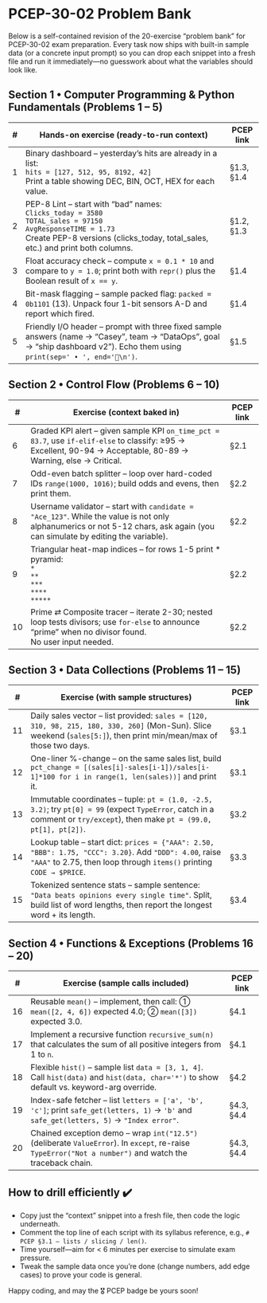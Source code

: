 # PCEP-30-02 Problem Bank

Below is a self-contained revision of the 20-exercise “problem bank” for PCEP-30-02 exam preparation. Every task now ships with built-in sample data (or a concrete input prompt) so you can drop each snippet into a fresh file and run it immediately—no guesswork about what the variables should look like.

## Section 1 • Computer Programming & Python Fundamentals (Problems 1 – 5)

| # | Hands-on exercise (ready-to-run context)                                                                                                                               | PCEP link   |
|---|------------------------------------------------------------------------------------------------------------------------------------------------------------------------|-------------|
| 1 | Binary dashboard – yesterday’s hits are already in a list:<br> `hits = [127, 512, 95, 8192, 42]`<br> Print a table showing DEC, BIN, OCT, HEX for each value.         | §1.3, §1.4  |
| 2 | PEP-8 Lint – start with “bad” names:<br> `Clicks_today = 3580`<br> `TOTAL_sales = 97150`<br> `AvgResponseTIME = 1.73`<br> Create PEP-8 versions (clicks_today, total_sales, etc.) and print both columns. | §1.2, §1.3  |
| 3 | Float accuracy check – compute `x = 0.1 * 10` and compare to `y = 1.0`; print both with `repr()` plus the Boolean result of `x == y`.                               | §1.4        |
| 4 | Bit-mask flagging – sample packed flag: `packed = 0b1101` (13). Unpack four 1-bit sensors A-D and report which fired.                                                | §1.4        |
| 5 | Friendly I/O header – prompt with three fixed sample answers (name → “Casey”, team → “DataOps”, goal → “ship dashboard v2”). Echo them using `print(sep=' • ', end='🚀\n')`. | §1.5        |

## Section 2 • Control Flow (Problems 6 – 10)

| # | Exercise (context baked in)                                                                                                                                                              | PCEP link   |
|---|------------------------------------------------------------------------------------------------------------------------------------------------------------------------------------------|-------------|
| 6 | Graded KPI alert – given sample KPI `on_time_pct = 83.7`, use `if-elif-else` to classify: ≥95 → Excellent, 90-94 → Acceptable, 80-89 → Warning, else → Critical.                         | §2.1        |
| 7 | Odd-even batch splitter – loop over hard-coded IDs `range(1000, 1016)`; build odds and evens, then print them.                                                                           | §2.2        |
| 8 | Username validator – start with `candidate = "Ace_123"`. While the value is not only alphanumerics or not 5-12 chars, ask again (you can simulate by editing the variable).             | §2.2        |
| 9 | Triangular heat-map indices – for rows 1-5 print * pyramid:<br> `*`<br> `**`<br> `***`<br> `****`<br> `*****`                                                                           | §2.2        |
| 10 | Prime ⇄ Composite tracer – iterate 2-30; nested loop tests divisors; use `for-else` to announce “prime” when no divisor found.<br> No user input needed.                               | §2.2        |

## Section 3 • Data Collections (Problems 11 – 15)

| # | Exercise (with sample structures)                                                                                                                                                                                             | PCEP link   |
|---|-------------------------------------------------------------------------------------------------------------------------------------------------------------------------------------------------------------------------------|-------------|
| 11 | Daily sales vector – list provided: `sales = [120, 310, 98, 215, 180, 330, 260]` (Mon-Sun). Slice weekend (`sales[5:]`), then print min/mean/max of those two days.                                                        | §3.1        |
| 12 | One-liner %-change – on the same sales list, build `pct_change = [(sales[i]-sales[i-1])/sales[i-1]*100 for i in range(1, len(sales))]` and print it.                                                                        | §3.1        |
| 13 | Immutable coordinates – tuple: `pt = (1.0, -2.5, 3.2)`; try `pt[0] = 99` (expect `TypeError`, catch in a comment or `try/except`), then make `pt = (99.0, pt[1], pt[2])`.                                                    | §3.2        |
| 14 | Lookup table – start dict: `prices = {"AAA": 2.50, "BBB": 1.75, "CCC": 3.20}`. Add `"DDD": 4.00`, raise `"AAA"` to 2.75, then loop through `items()` printing `CODE → $PRICE`.                                                | §3.3        |
| 15 | Tokenized sentence stats – sample sentence: `"Data beats opinions every single time"`. Split, build list of word lengths, then report the longest word + its length.                                                        | §3.4        |

## Section 4 • Functions & Exceptions (Problems 16 – 20)

| # | Exercise (sample calls included)                                                                                                                                                                                             | PCEP link   |
|---|------------------------------------------------------------------------------------------------------------------------------------------------------------------------------------------------------------------------------|-------------|
| 16 | Reusable `mean()` – implement, then call: ① `mean([2, 4, 6])` expected 4.0; ② `mean([3])` expected 3.0.                                                                                                                      | §4.1        |
| 17 | Implement a recursive function `recursive_sum(n)` that calculates the sum of all positive integers from 1 to `n`.                                                                                                                                         | §4.1        |
| 18 | Flexible `hist()` – sample list `data = [3, 1, 4]`.<br> Call `hist(data)` and `hist(data, char='*')` to show default vs. keyword-arg override.                                                                               | §4.2        |
| 19 | Index-safe fetcher – list `letters = ['a', 'b', 'c']`; print `safe_get(letters, 1)` → `'b'` and `safe_get(letters, 5)` → `"Index error"`.                                                                                   | §4.3, §4.4  |
| 20 | Chained exception demo – wrap `int("12.5")` (deliberate `ValueError`). In `except`, re-raise `TypeError("Not a number")` and watch the traceback chain.                                                                     | §4.3, §4.4  |

## How to drill efficiently ✔️

*   Copy just the “context” snippet into a fresh file, then code the logic underneath.
*   Comment the top line of each script with its syllabus reference, e.g., `# PCEP §3.1 – lists / slicing / len()`.
*   Time yourself—aim for < 6 minutes per exercise to simulate exam pressure.
*   Tweak the sample data once you’re done (change numbers, add edge cases) to prove your code is general.

Happy coding, and may the 🎖 PCEP badge be yours soon!
